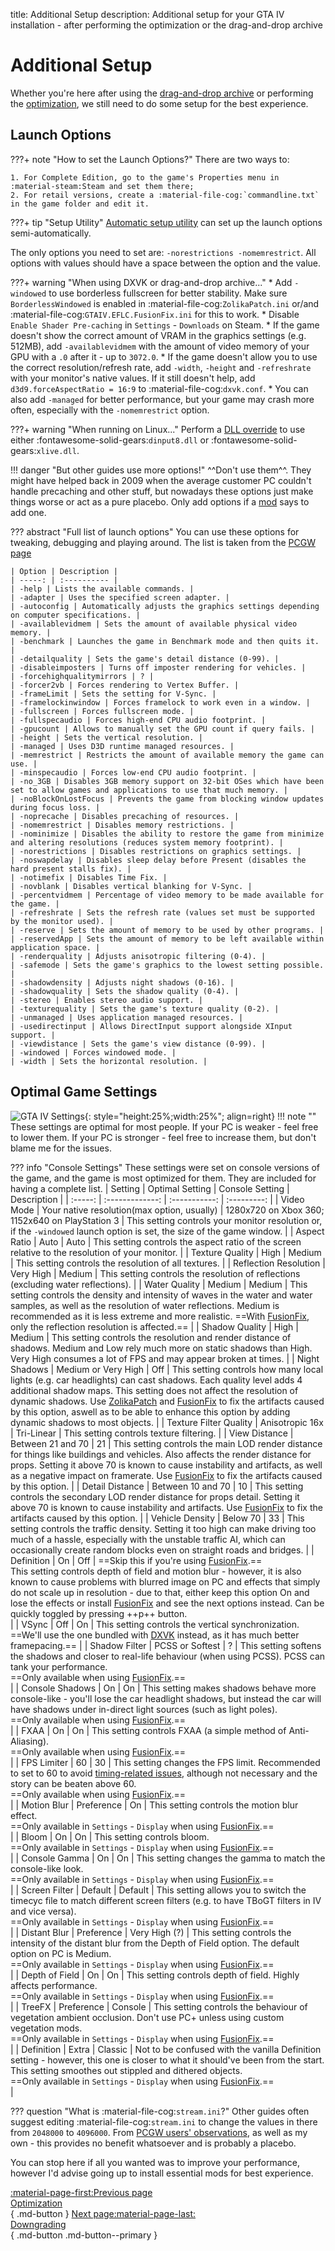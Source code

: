 title: Additional Setup
description: Additional setup for your GTA IV installation - after performing the optimization or the drag-and-drop archive

# Additional Setup
Whether you're here after using the [drag-and-drop archive](drag-and-drop-archive.md) or performing the [optimization](optimization.md), we still need to do some setup for the best experience.

## Launch Options
???+ note "How to set the Launch Options?"
    There are two ways to:
    
    1. For Complete Edition, go to the game's Properties menu in :material-steam:Steam and set them there;
    2. For retail versions, create a :material-file-cog:`commandline.txt` in the game folder and edit it.
???+ tip "Setup Utility"
     [Automatic setup utility](../optimization/#setup-utility) can set up the launch options semi-automatically.

The only options you need to set are: `-norestrictions -nomemrestrict`. All options with values should have a space between the option and the value.

???+ warning "When using DXVK or drag-and-drop archive..."
    * Add `-windowed` to use borderless fullscreen for better stability. Make sure `BorderlessWindowed` is enabled in :material-file-cog:`ZolikaPatch.ini` or/and :material-file-cog:`GTAIV.EFLC.FusionFix.ini` for this to work.
    * Disable `Enable Shader Pre-caching` in `Settings` - `Downloads` on Steam.
    * If the game doesn't show the correct amount of VRAM in the graphics settings (e.g. 512MB), add `-availablevidmem` with the amount of video memory of your GPU with a `.0` after it - up to `3072.0`.
    * If the game doesn't allow you to use the correct resolution/refresh rate, add `-width`, `-height` and `-refreshrate` with your monitor's native values. If it still doesn't help, add `d3d9.forceAspectRatio = 16:9` to :material-file-cog:`dxvk.conf`.
    * You can also add `-managed` for better performance, but your game may crash more often, especially with the `-nomemrestrict` option.

???+ warning "When running on Linux..."
    Perform a [DLL override](https://cookieplmonster.github.io/setup-instructions/#proton-wine) to use either :fontawesome-solid-gears:`dinput8.dll` or :fontawesome-solid-gears:`xlive.dll`.

!!! danger "But other guides use more options!"
    ^^Don't use them^^. They might have helped back in 2009 when the average customer PC couldn't handle precaching and other stuff, but nowadays these options just make things worse or act as a pure placebo. Only add options if a [mod](extras/mods.md) says to add one.

??? abstract "Full list of launch options"
    You can use these options for tweaking, debugging and playing around. The list is taken from the [PCGW page](https://www.pcgamingwiki.com/wiki/Grand_Theft_Auto_IV#Launch_options)

    | Option | Description | 
    | -----: | :---------- |
    | -help | Lists the available commands. |
    | -adapter | Uses the specified screen adapter. |
    | -autoconfig | Automatically adjusts the graphics settings depending on computer specifications. |
    | -availablevidmem | Sets the amount of available physical video memory. |
    | -benchmark | Launches the game in Benchmark mode and then quits it. |
    | -detailquality | Sets the game's detail distance (0-99). |
    | -disableimposters | Turns off imposter rendering for vehicles. |
    | -forcehighqualitymirrors | ? |
    | -forcer2vb | Forces rendering to Vertex Buffer. |
    | -frameLimit | Sets the setting for V-Sync. |
    | -framelockinwindow | Forces framelock to work even in a window. |
    | -fullscreen | Forces fullscreen mode. |
    | -fullspecaudio | Forces high-end CPU audio footprint. |
    | -gpucount | Allows to manually set the GPU count if query fails. |
    | -height | Sets the vertical resolution. |
    | -managed | Uses D3D runtime managed resources. |
    | -memrestrict | Restricts the amount of available memory the game can use. |
    | -minspecaudio | Forces low-end CPU audio footprint. |
    | -no_3GB | Disables 3GB memory support on 32-bit OSes which have been set to allow games and applications to use that much memory. |
    | -noBlockOnLostFocus | Prevents the game from blocking window updates during focus loss. |
    | -noprecache | Disables precaching of resources. |
    | -nomemrestrict | Disables memory restrictions. |
    | -nominimize | Disables the ability to restore the game from minimize and altering resolutions (reduces system memory footprint). |
    | -norestrictions | Disables restrictions on graphics settings. |
    | -noswapdelay | Disables sleep delay before Present (disables the hard present stalls fix). |
    | -notimefix | Disables Time Fix. |
    | -novblank | Disables vertical blanking for V-Sync. |
    | -percentvidmem | Percentage of video memory to be made available for the game. |
    | -refreshrate | Sets the refresh rate (values set must be supported by the monitor used). |
    | -reserve | Sets the amount of memory to be used by other programs. |
    | -reservedApp | Sets the amount of memory to be left available within application space. |
    | -renderquality | Adjusts anisotropic filtering (0-4). |
    | -safemode | Sets the game's graphics to the lowest setting possible. |
    | -shadowdensity | Adjusts night shadows (0-16). |
    | -shadowquality | Sets the shadow quality (0-4). |
    | -stereo | Enables stereo audio support. |
    | -texturequality | Sets the game's texture quality (0-2). |
    | -unmanaged | Uses application managed resources. |
    | -usedirectinput | Allows DirectInput support alongside XInput support. |
    | -viewdistance | Sets the game's view distance (0-99). |
    | -windowed | Forces windowed mode. |
    | -width | Sets the horizontal resolution. |

## Optimal Game Settings
![GTA IV Settings](assets/gta4settings.jpg){: style="height:25%;width:25%"; align=right}
!!! note ""
    These settings are optimal for most people. If your PC is weaker - feel free to lower them. If your PC is stronger - feel free to increase them, but don't blame me for the issues.

??? info "Console Settings"
    These settings were set on console versions of the game, and the game is most optimized for them. They are included for having a complete list.
| Setting | Optimal Setting | Console Setting | Description | 
| :-----: | :-------------: | :-----------: | :---------: |
| Video Mode | Your native resolution(max option, usually) | 1280x720 on Xbox 360; 1152x640 on PlayStation 3 | This setting controls your monitor resolution or, if the `-windowed` launch option is set, the size of the game window. |
| Aspect Ratio | Auto | Auto | This setting controls the aspect ratio of the screen relative to the resolution of your monitor. |
| Texture Quality | High | Medium | This setting controls the resolution of all textures. |
| Reflection Resolution | Very High | Medium | This setting controls the resolution of reflections (excluding water reflections). |
| Water Quality | Medium | Medium | This setting controls the density and intensity of waves in the water and water samples, as well as the resolution of water reflections. Medium is recommended as it is less extreme and more realistic. ==With [FusionFix](essential-modding/fusionfix.md), only the reflection resolution is affected.== |
| Shadow Quality | High | Medium | This setting controls the resolution and render distance of shadows. Medium and Low rely much more on static shadows than High. Very High consumes a lot of FPS and may appear broken at times. |
| Night Shadows | Medium or Very High | Off | This setting controls how many local lights (e.g. car headlights) can cast shadows. Each quality level adds 4 additional shadow maps. This setting does not affect the resolution of dynamic shadows. Use [ZolikaPatch](essential-modding/zolikapatch.md) and [FusionFix](essential-modding/fusionfix.md) to fix the artifacts caused by this option, aswell as to be able to enhance this option by adding dynamic shadows to most objects. |
| Texture Filter Quality | Anisotropic 16x | Tri-Linear | This setting controls texture filtering. |
| View Distance | Between 21 and 70 | 21 | This setting controls the main LOD render distance for things like buildings and vehicles. Also affects the render distance for props. Setting it above 70 is known to cause instability and artifacts, as well as a negative impact on framerate. Use [FusionFix](essential-modding/fusionfix.md) to fix the artifacts caused by this option. |
| Detail Distance | Between 10 and 70 | 10 | This setting controls the secondary LOD render distance for props detail. Setting it above 70 is known to cause instability and artifacts. Use [FusionFix](essential-modding/fusionfix.md) to fix the artifacts caused by this option. |
| Vehicle Density | Below 70 | 33 | This setting controls the traffic density. Setting it too high can make driving too much of a hassle, especially with the unstable traffic AI, which can occasionally create random blocks even on straight roads and bridges. |
| Definition | On | Off | ==Skip this if you're using [FusionFix](essential-modding/fusionfix.md).==<br>This setting controls depth of field and motion blur - however, it is also known to cause problems with blurred image on PC and effects that simply do not scale up in resolution - due to that, either keep this option On and lose the effects or install [FusionFix](essential-modding/fusionfix.md) and see the next options instead. Can be quickly toggled by pressing ++p++ button.</br> |
| VSync | Off | On | This setting controls the vertical synchronization. ==We'll use the one bundled with [DXVK](optimization.md) instead, as it has much better framepacing.== |
| Shadow Filter | PCSS or Softest | ? | This setting softens the shadows and closer to real-life behaviour (when using PCSS). PCSS can tank your performance. <br>==Only available when using [FusionFix](essential-modding/fusionfix.md).==</br> |
| Console Shadows | On | On | This setting makes shadows behave more console-like - you'll lose the car headlight shadows, but instead the car will have shadows under in-direct light sources (such as light poles). <br>==Only available when using [FusionFix](essential-modding/fusionfix.md).==</br> |
| FXAA | On | On | This setting controls FXAA (a simple method of Anti-Aliasing). <br>==Only available when using [FusionFix](essential-modding/fusionfix.md).==</br> |
| FPS Limiter | 60 | 30 | This setting changes the FPS limit. Recommended to set to 60 to avoid [timing-related issues](https://www.pcgamingwiki.com/wiki/Grand_Theft_Auto_IV#Timing-related_issues), although not necessary and the story can be beaten above 60. <br>==Only available when using [FusionFix](essential-modding/fusionfix.md).==</br> |
| Motion Blur | Preference | On | This setting controls the motion blur effect. <br>==Only available in `Settings` - `Display` when using [FusionFix](essential-modding/fusionfix.md).==</br> |
| Bloom | On | On | This setting controls bloom. <br>==Only available in `Settings` - `Display` when using [FusionFix](essential-modding/fusionfix.md).==</br> |
| Console Gamma | On | On | This setting changes the gamma to match the console-like look. <br>==Only available in `Settings` - `Display` when using [FusionFix](essential-modding/fusionfix.md).==</br> |
| Screen Filter | Default | Default | This setting allows you to switch the timecyc file to match different screen filters (e.g. to have TBoGT filters in IV and vice versa). <br>==Only available in `Settings` - `Display` when using [FusionFix](essential-modding/fusionfix.md).==</br> |
| Distant Blur | Preference | Very High (?) | This setting controls the intensity of the distant blur from the Depth of Field option. The default option on PC is Medium. <br>==Only available in `Settings` - `Display` when using [FusionFix](essential-modding/fusionfix.md).==</br> |
| Depth of Field | On | On | This setting controls depth of field. Highly affects performance. <br>==Only available in `Settings` - `Display` when using [FusionFix](essential-modding/fusionfix.md).==</br> |
| TreeFX | Preference | Console | This setting controls the behaviour of vegetation ambient occlusion. Don't use PC+ unless using custom vegetation mods. <br>==Only available in `Settings` - `Display` when using [FusionFix](essential-modding/fusionfix.md).==</br> |
| Definition | Extra | Classic | Not to be confused with the vanilla Definition setting - however, this one is closer to what it should've been from the start. This setting smoothes out stippled and dithered objects. <br>==Only available in `Settings` - `Display` when using [FusionFix](essential-modding/fusionfix.md).==</br> |

??? question "What is :material-file-cog:`stream.ini`?"
    Other guides often suggest editing :material-file-cog:`stream.ini` to change the values in there from `2048000` to `4096000`. From [PCGW users' observations](https://www.pcgamingwiki.com/w/index.php?title=Topic:X1jmh4mc3t6mv3hv&topic_showPostId=xb5gbd4mggke2ets#flow-post-xb5gbd4mggke2ets), as well as my own - this provides no benefit whatsoever and is probably a placebo.

You can stop here if all you wanted was to improve your performance, however I'd advise going up to install essential mods for best experience.

[:material-page-first:Previous page <br>Optimization</br>](optimization.md){ .md-button } [Next page:material-page-last: <br>Downgrading</br>](downgrading.md){ .md-button .md-button--primary }